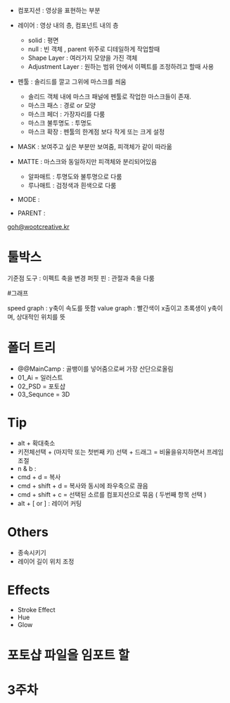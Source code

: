 - 컴포지션 : 영상을 표현하는 부분 

- 레이어 : 영상 내의 층, 컴포넌트 내의 층 
    - solid : 평면
    - null : 빈 객체 , parent 위주로 디테일하게 작업할때
    - Shape Layer : 여러가지 모양을 가진 객체
    - Adjustment Layer : 원하는 범위 안에서 이펙트를 조정하려고 할때 사용

- 펜툴 : 솔리드를 깔고 그위에 마스크를 씌움
    - 솔리드 객체 내에 마스크 패널에 펜툴로 작업한 마스크들이 존재.
    - 마스크 패스 : 경로 or 모양
    - 마스크 페더 : 가장자리를 다룸
    - 마스크 불투명도 : 투명도
    - 마스크 확장 : 펜툴의 한계점 보다 작게 또는 크게 설정
     
- MASK : 보여주고 싶은 부분만 보여줌, 피객체가 같이 따라옮

- MATTE : 마스크와 동일하지만 피객체와 분리되어있음
    - 알파매트 : 투명도와 불투명으로 다룸
    - 루나매트 : 검정색과 흰색으로 다룸 
    
- MODE :

- PARENT :

goh@wootcreative.kr

# 툴박스

기준점 도구 : 이펙트 축을 변경
퍼핏 핀 : 관절과 축을 다룸

#그래프 

speed graph : y축이 속도를 뜻함
value graph : 빨간색이 x출이고 초록생이 y축이며, 상대적인 위치를 뜻 

# 폴더 트리

- @@MainCamp : 골뱅이를 넣어줌으로써 가장 산단으로올림
- 01_Ai = 일러스트
- 02_PSD = 포토샵
- 03_Sequnce = 3D

# Tip

- alt + 확대축소 
- 키전체선택 + (마지막 또는 첫번째 키) 선택 + 드래그 = 비율을유지하면서 프레임 조절 
- n & b : 
- cmd + d = 복사
- cmd + shift + d = 복사와 동시에 좌우축으로 끊음 
- cmd + shift + c = 선택된 소르를 컴포지션으로 묶음 ( 두번째 항목 선택 )
- alt + [ or ]  : 레이어 커팅

# Others 

- 종속시키기
- 레이어 길이 위치 조정


# Effects

- Stroke Effect 
- Hue 
- Glow 

# 포토샵 파일을 임포트 할 

# 3주차 